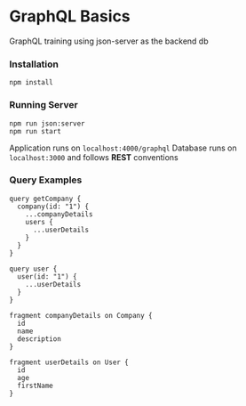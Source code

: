 # GraphQL Basics
GraphQL training  using json-server as the backend db

### Installation 
```npm 
npm install
```

### Running Server
```npm
npm run json:server
npm run start
```

Application runs on `localhost:4000/graphql`
Database runs on `localhost:3000` and follows **REST** conventions

### Query Examples

```
query getCompany {
  company(id: "1") {
    ...companyDetails
    users {
      ...userDetails
    }
  }
}

query user {
  user(id: "1") {
    ...userDetails
  }
}

fragment companyDetails on Company {
  id
  name
  description
}

fragment userDetails on User {
  id
  age
  firstName
}
```